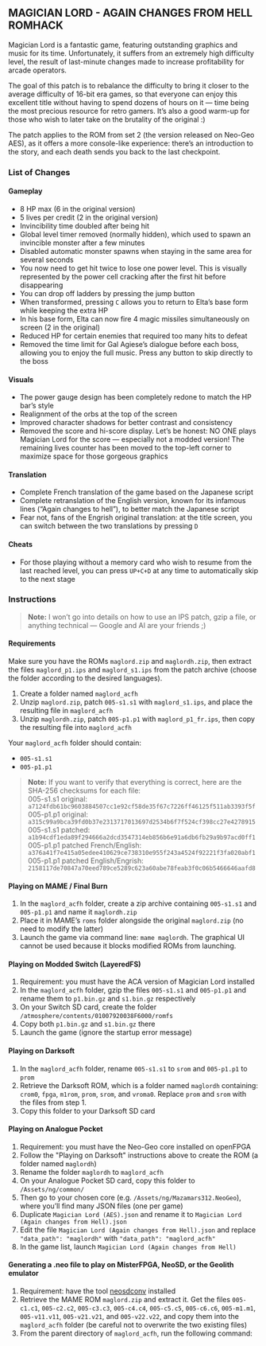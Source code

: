 ## MAGICIAN LORD - AGAIN CHANGES FROM HELL ROMHACK

Magician Lord is a fantastic game, featuring outstanding graphics and music for its time. Unfortunately, it suffers from an extremely high difficulty level, the result of last-minute changes made to increase profitability for arcade operators.

The goal of this patch is to rebalance the difficulty to bring it closer to the average difficulty of 16-bit era games, so that everyone can enjoy this excellent title without having to spend dozens of hours on it — time being the most precious resource for retro gamers. It’s also a good warm-up for those who wish to later take on the brutality of the original :)

The patch applies to the ROM from set 2 (the version released on Neo-Geo AES), as it offers a more console-like experience: there’s an introduction to the story, and each death sends you back to the last checkpoint.

### List of Changes

#### Gameplay
- 8 HP max (6 in the original version)
- 5 lives per credit (2 in the original version)
- Invincibility time doubled after being hit
- Global level timer removed (normally hidden), which used to spawn an invincible monster after a few minutes
- Disabled automatic monster spawns when staying in the same area for several seconds
- You now need to get hit twice to lose one power level. This is visually represented by the power cell cracking after the first hit before disappearing
- You can drop off ladders by pressing the jump button
- When transformed, pressing `C` allows you to return to Elta’s base form while keeping the extra HP
- In his base form, Elta can now fire 4 magic missiles simultaneously on screen (2 in the original)
- Reduced HP for certain enemies that required too many hits to defeat
- Removed the time limit for Gal Agiese’s dialogue before each boss, allowing you to enjoy the full music. Press any button to skip directly to the boss

#### Visuals
- The power gauge design has been completely redone to match the HP bar’s style
- Realignment of the orbs at the top of the screen
- Improved character shadows for better contrast and consistency
- Removed the score and hi-score display. Let’s be honest: NO ONE plays Magician Lord for the score — especially not a modded version! The remaining lives counter has been moved to the top-left corner to maximize space for those gorgeous graphics

#### Translation
- Complete French translation of the game based on the Japanese script
- Complete retranslation of the English version, known for its infamous lines (“Again changes to hell”), to better match the Japanese script
- Fear not, fans of the Engrish original translation: at the title screen, you can switch between the two translations by pressing `D`

#### Cheats
- For those playing without a memory card who wish to resume from the last reached level, you can press `UP+C+D` at any time to automatically skip to the next stage

### Instructions

> **Note:** I won’t go into details on how to use an IPS patch, gzip a file, or anything technical — Google and AI are your friends ;)

#### Requirements
Make sure you have the ROMs `maglord.zip` and `maglordh.zip`, then extract the files `maglord_p1.ips` and `maglord_s1.ips` from the patch archive (choose the folder according to the desired languages).

1. Create a folder named `maglord_acfh`
2. Unzip `maglord.zip`, patch `005-s1.s1` with `maglord_s1.ips`, and place the resulting file in `maglord_acfh`
3. Unzip `maglordh.zip`, patch `005-p1.p1` with `maglord_p1_fr.ips`, then copy the resulting file into `maglord_acfh`

Your `maglord_acfh` folder should contain:
- `005-s1.s1`
- `005-p1.p1`

> **Note:** If you want to verify that everything is correct, here are the SHA-256 checksums for each file:  
> 005-s1.s1 original: `a7124fdb61bc9603884507cc1e92cf58de35f67c7226ff46125f511ab3393f5f`  
> 005-p1.p1 original: `a315c99a9bca39fd0b37e2313717013697d2534b6f7f524cf398cc27e4278915`  
> 005-s1.s1 patched: `a1b94cdf1eda89f294666a2dcd3547314eb856b6e91a6db6fb29a9b97acd0ff1`  
> 005-p1.p1 patched French/English: `a376a41f7e415a05edee410629ce738310e955f243a4524f92221f3fa020abf1`  
> 005-p1.p1 patched English/Engrish: `2158117de70847a70eed789ce5289c623a60abe78feab3f0c06b5466646aafd8`

#### Playing on MAME / Final Burn
1. In the `maglord_acfh` folder, create a zip archive containing `005-s1.s1` and `005-p1.p1` and name it `maglordh.zip`
2. Place it in MAME’s `roms` folder alongside the original `maglord.zip` (no need to modify the latter)
3. Launch the game via command line: `mame maglordh`. The graphical UI cannot be used because it blocks modified ROMs from launching.

#### Playing on Modded Switch (LayeredFS)
1. Requirement: you must have the ACA version of Magician Lord installed
2. In the `maglord_acfh` folder, gzip the files `005-s1.s1` and `005-p1.p1` and rename them to `p1.bin.gz` and `s1.bin.gz` respectively
3. On your Switch SD card, create the folder `/atmosphere/contents/01007920038F6000/romfs`
4. Copy both `p1.bin.gz` and `s1.bin.gz` there
5. Launch the game (ignore the startup error message)

#### Playing on Darksoft
1. In the `maglord_acfh` folder, rename `005-s1.s1` to `srom` and `005-p1.p1` to `prom`
2. Retrieve the Darksoft ROM, which is a folder named `maglordh` containing: `crom0`, `fpga`, `m1rom`, `prom`, `srom`, and `vroma0`. Replace `prom` and `srom` with the files from step 1.
3. Copy this folder to your Darksoft SD card

#### Playing on Analogue Pocket
1. Requirement: you must have the Neo-Geo core installed on openFPGA
2. Follow the "Playing on Darksoft" instructions above to create the ROM (a folder named `maglordh`)
3. Rename the folder `maglordh` to `maglord_acfh`
4. On your Analogue Pocket SD card, copy this folder to `/Assets/ng/common/`
5. Then go to your chosen core (e.g. `/Assets/ng/Mazamars312.NeoGeo`), where you’ll find many JSON files (one per game)
6. Duplicate `Magician Lord (AES).json` and rename it to `Magician Lord (Again changes from Hell).json`
7. Edit the file `Magician Lord (Again changes from Hell).json` and replace `"data_path": "maglordh"` with `"data_path": "maglord_acfh"`
8. In the game list, launch `Magician Lord (Again changes from Hell)`

#### Generating a .neo file to play on MisterFPGA, NeoSD, or the Geolith emulator
1. Requirement: have the tool [neosdconv](https://github.com/city41/neosdconv) installed
2. Retrieve the MAME ROM `maglord.zip` and extract it. Get the files `005-c1.c1`, `005-c2.c2`, `005-c3.c3`, `005-c4.c4`, `005-c5.c5`, `005-c6.c6`, `005-m1.m1`, `005-v11.v11`, `005-v21.v21`, and `005-v22.v22`, and copy them into the `maglord_acfh` folder (be careful not to overwrite the two existing files)
3. From the parent directory of `maglord_acfh`, run the following command:  
